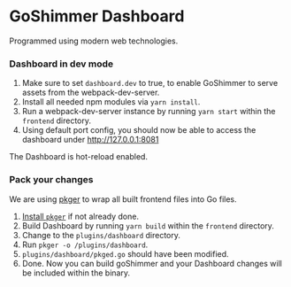 # GoShimmer Dashboard

Programmed using modern web technologies.

### Dashboard in dev mode

1. Make sure to set `dashboard.dev` to true, to enable GoShimmer to serve assets
   from the webpack-dev-server.
2. Install all needed npm modules via `yarn install`.
3. Run a webpack-dev-server instance by running `yarn start` within the `frontend` directory.
4. Using default port config, you should now be able to access the dashboard under http://127.0.0.1:8081

The Dashboard is hot-reload enabled.

### Pack your changes

We are using [pkger](https://github.com/markbates/pkger) to wrap all built frontend files into Go files.

1. [Install `pkger`](https://github.com/markbates/pkger#installation) if not already done.
2. Build Dashboard by running `yarn build` within the `frontend` directory.
3. Change to the `plugins/dashboard` directory.
4. Run `pkger -o /plugins/dashboard`.
5. `plugins/dashboard/pkged.go` should have been modified.
6. Done. Now you can build goShimmer and your Dashboard changes will be included within the binary.
